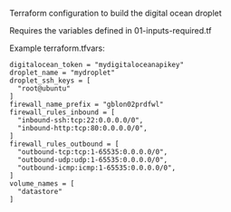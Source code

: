 Terraform configuration to build the digital ocean droplet

Requires the variables defined in 01-inputs-required.tf

Example terraform.tfvars:
```
digitalocean_token = "mydigitaloceanapikey"
droplet_name = "mydroplet"
droplet_ssh_keys = [
  "root@ubuntu"
]
firewall_name_prefix = "gblon02prdfwl"
firewall_rules_inbound = [
  "inbound-ssh:tcp:22:0.0.0.0/0",
  "inbound-http:tcp:80:0.0.0.0/0",
]
firewall_rules_outbound = [
  "outbound-tcp:tcp:1-65535:0.0.0.0/0",
  "outbound-udp:udp:1-65535:0.0.0.0/0",
  "outbound-icmp:icmp:1-65535:0.0.0.0/0",
]
volume_names = [
  "datastore"
]
```
